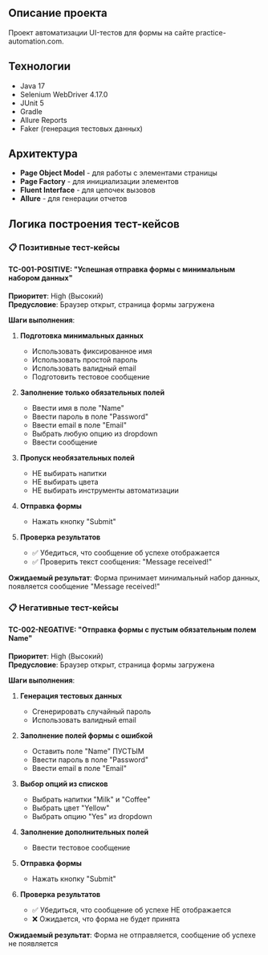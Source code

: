 
## Описание проекта
Проект автоматизации UI-тестов для формы на сайте practice-automation.com.

## Технологии
- Java 17
- Selenium WebDriver 4.17.0
- JUnit 5
- Gradle
- Allure Reports
- Faker (генерация тестовых данных)

## Архитектура
- **Page Object Model** - для работы с элементами страницы
- **Page Factory** - для инициализации элементов
- **Fluent Interface** - для цепочек вызовов
- **Allure** - для генерации отчетов

## Логика построения тест-кейсов

### 📋 Позитивные тест-кейсы


#### TC-001-POSITIVE: "Успешная отправка формы с минимальным набором данных"
**Приоритет**: High (Высокий)  
**Предусловие**: Браузер открыт, страница формы загружена

**Шаги выполнения**:
1. **Подготовка минимальных данных**
    - Использовать фиксированное имя
    - Использовать простой пароль
    - Использовать валидный email
    - Подготовить тестовое сообщение

2. **Заполнение только обязательных полей**
    - Ввести имя в поле "Name"
    - Ввести пароль в поле "Password"
    - Ввести email в поле "Email"
    - Выбрать любую опцию из dropdown
    - Ввести сообщение

3. **Пропуск необязательных полей**
    - НЕ выбирать напитки
    - НЕ выбирать цвета
    - НЕ выбирать инструменты автоматизации

4. **Отправка формы**
    - Нажать кнопку "Submit"

5. **Проверка результатов**
    - ✅ Убедиться, что сообщение об успехе отображается
    - ✅ Проверить текст сообщения: "Message received!"

**Ожидаемый результат**: Форма принимает минимальный набор данных, появляется сообщение "Message received!"


### 📋 Негативные тест-кейсы

#### TC-002-NEGATIVE: "Отправка формы с пустым обязательным полем Name"
**Приоритет**: High (Высокий)  
**Предусловие**: Браузер открыт, страница формы загружена

**Шаги выполнения**:
1. **Генерация тестовых данных**
    - Сгенерировать случайный пароль
    - Использовать валидный email

2. **Заполнение полей формы с ошибкой**
    - Оставить поле "Name" ПУСТЫМ
    - Ввести пароль в поле "Password"
    - Ввести email в поле "Email"

3. **Выбор опций из списков**
    - Выбрать напитки "Milk" и "Coffee"
    - Выбрать цвет "Yellow"
    - Выбрать опцию "Yes" из dropdown

4. **Заполнение дополнительных полей**
    - Ввести тестовое сообщение

5. **Отправка формы**
    - Нажать кнопку "Submit"

6. **Проверка результатов**
    - ✅ Убедиться, что сообщение об успехе НЕ отображается
    - ❌ Ожидается, что форма не будет принята

**Ожидаемый результат**: Форма не отправляется, сообщение об успехе не появляется
